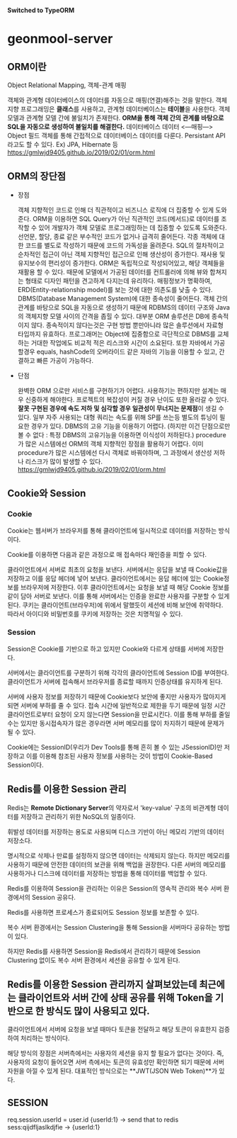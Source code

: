 **Switched to TypeORM**

# geonmool-server

## ORM이란

Object Relational Mapping, 객체-관계 매핑

객체와 관계형 데이터베이스의 데이터를 자동으로 매핑(연결)해주는 것을 말한다.
객체 지향 프로그래밍은 **클래스**를 사용하고, 관계형 데이터베이스는 **테이블**을 사용한다.
객체 모델과 관계형 모델 간에 불일치가 존재한다.
**ORM을 통해 객체 간의 관계를 바탕으로 SQL을 자동으로 생성하여 불일치를 해결한다.**
데이터베이스 데이터 <—매핑—> Object 필드
객체를 통해 간접적으로 데이터베이스 데이터를 다룬다.
Persistant API라고도 할 수 있다.
Ex) JPA, Hibernate 등
https://gmlwjd9405.github.io/2019/02/01/orm.html

## ORM의 장단점

- 장점

  객체 지향적인 코드로 인해 더 직관적이고 비즈니스 로직에 더 집중할 수 있게 도와준다.
  ORM을 이용하면 SQL Query가 아닌 직관적인 코드(메서드)로 데이터를 조작할 수 있어 개발자가 객체 모델로 프로그래밍하는 데 집중할 수 있도록 도와준다.
  선언문, 할당, 종료 같은 부수적인 코드가 없거나 급격히 줄어든다.
  각종 객체에 대한 코드를 별도로 작성하기 때문에 코드의 가독성을 올려준다.
  SQL의 절차적이고 순차적인 접근이 아닌 객체 지향적인 접근으로 인해 생산성이 증가한다.
  재사용 및 유지보수의 편리성이 증가한다.
  ORM은 독립적으로 작성되어있고, 해당 객체들을 재활용 할 수 있다.
  때문에 모델에서 가공된 데이터를 컨트롤러에 의해 뷰와 합쳐지는 형태로 디자인 패턴을 견고하게 다지는데 유리하다.
  매핑정보가 명확하여, ERD(Entity-relationship model)를 보는 것에 대한 의존도를 낮출 수 있다.
  DBMS​(Database Management System)에 대한 종속성이 줄어든다.
  객체 간의 관계를 바탕으로 SQL을 자동으로 생성하기 때문에 RDBMS의 데이터 구조와 Java의 객체지향 모델 사이의 간격을 좁힐 수 있다.
  대부분 ORM 솔루션은 DB에 종속적이지 않다.
  종속적이지 않다는것은 구현 방법 뿐만아니라 많은 솔루션에서 자료형 타입까지 유효하다.
  프로그래머는 Object에 집중함으로 극단적으로 DBMS를 교체하는 거대한 작업에도 비교적 적은 리스크와 시간이 소요된다.
  또한 자바에서 가공할경우 equals, hashCode의 오버라이드 같은 자바의 기능을 이용할 수 있고, 간결하고 빠른 가공이 가능하다.

- 단점

  완벽한 ORM 으로만 서비스를 구현하기가 어렵다.
  사용하기는 편하지만 설계는 매우 신중하게 해야한다.
  프로젝트의 복잡성이 커질 경우 난이도 또한 올라갈 수 있다.
  **잘못 구현된 경우에 속도 저하 및 심각할 경우 일관성이 무너지는 문제점**이 생길 수 있다.
  일부 자주 사용되는 대형 쿼리는 속도를 위해 SP를 쓰는등 별도의 튜닝이 필요한 경우가 있다.
  DBMS의 고유 기능을 이용하기 어렵다. (하지만 이건 단점으로만 볼 수 없다 : 특정 DBMS의 고유기능을 이용하면 이식성이 저하된다.)
  procedure가 많은 시스템에선 ORM의 객체 지향적인 장점을 활용하기 어렵다.
  이미 procedure가 많은 시스템에선 다시 객체로 바꿔야하며, 그 과정에서 생산성 저하나 리스크가 많이 발생할 수 있다.
  https://gmlwjd9405.github.io/2019/02/01/orm.html

## Cookie와 Session

### Cookie

Cookie는 웹서버가 브라우저를 통해 클라이언트에 일시적으로 데이터를 저장하는 방식이다.

Cookie를 이용하면 다음과 같은 과정으로 매 접속마다 재인증을 피할 수 있다.

클라이언트에서 서버로 최초의 요청을 보낸다.
서버에서는 응답을 보낼 때 Cookie값을 저장하고 이를 응답 헤더에 넣어 보낸다.
클라이언트에서는 응답 헤더에 있는 Cookie정보를 브라우저에 저장한다.
이후 클라이언트에서는 요청을 보낼 때 해당 Cookie 정보를 같이 담아 서버로 보낸다. 이를 통해 서버에서는 인증을 완료한 사용자를 구분할 수 있게 된다.
쿠키는 클라이언트(브라우저)에 위에서 말했듯이 세션에 비해 보안에 취약하다. 따라서 아이디와 비밀번호를 쿠키에 저장하는 것은 치명적일 수 있다.

### Session

Session은 Cookie를 기반으로 하고 있지만 Cookie와 다르게 상태를 서버에 저장한다.

서버에서는 클라이언트를 구분하기 위해 각각의 클라이언트에 Session ID를 부여한다. 클라이언트가 서버에 접속해서 브라우저를 종료할 때까지 인증상태를 유지하게 된다.

서버에 사용자 정보를 저장하기 때문에 Cookie보다 보안에 좋지만 사용자가 많아지게 되면 서버에 부하를 줄 수 있다.
접속 시간에 일반적으로 제한을 두기 때문에 일정 시간 클라이언트로부터 요청이 오지 않는다면 Session을 만료시킨다. 이를 통해 부하를 줄일 수는 있지만 동시접속자가 많은 경우라면 서버 메모리를 많이 차지하기 때문에 문제가 될 수 있다.

Cookie에는 SessionID(우리가 Dev Tools를 통해 흔히 볼 수 있는 JSessionID)만 저장하고 이를 이용해 참조된 사용자 정보를 사용하는 것이 방법이 Cookie-Based Session이다.

## Redis를 이용한 Session 관리

Redis는 **Remote Dictionary Server**의 약자로서 'key-value' 구조의 비관계형 데이터를 저장하고 관리하기 위한 NoSQL의 일종이다.

휘발성 데이터를 저장하는 용도로 사용되며 디스크 기반이 아닌 메모리 기반의 데이터 저장소다.

명시적으로 삭제나 만료를 설정하지 않으면 데이터는 삭제되지 않는다. 하지만 메모리를 사용하기 때문에 안전한 데이터의 보관을 위해 백업을 권장한다. 다른 서버의 메모리를 사용하거나 디스크에 데이터를 저장하는 방법을 통해 데이터를 백업할 수 있다.

Redis를 이용하여 Session을 관리하는 이유은 Session의 영속적 관리와 복수 서버 환경에서의 Session 공유다.

Redis를 사용하면 프로세스가 종료되어도 Session 정보를 보존할 수 있다.

복수 서버 환경에서는 Session Clustering을 통해 Session을 서버마다 공유하는 방법이 있다.

하지만 Redis를 사용하면 Session을 Redis에서 관리하기 때문에 Session Clustering 없이도 복수 서버 환경에서 세션을 공유할 수 있게 된다.

## Redis를 이용한 Session 관리까지 살펴보았는데 최근에는 클라이언트와 서버 간에 상태 공유를 위해 Token을 기반으로 한 방식도 많이 사용되고 있다.

클라이언트에서 서버에 요청을 보낼 때마다 토큰을 전달하고 해당 토큰이 유효한지 검증하여 처리하는 방식이다.

해당 방식의 장점은 서버측에서는 사용자의 세션을 유지 할 필요가 없다는 것이다. 즉, 사용자의 요청이 들어오면 서버 측에서는 토큰의 유효성만 확인하면 되기 때문에 서버 자원을 아낄 수 있게 된다. 대표적인 방식으로는 **JWT(JSON Web Token)**가 있다.

## SESSION

req.session.userId = user.id
{userId:1} -> send that to redis
sess:qijdfljaslkdjfie -> {userId:1}
